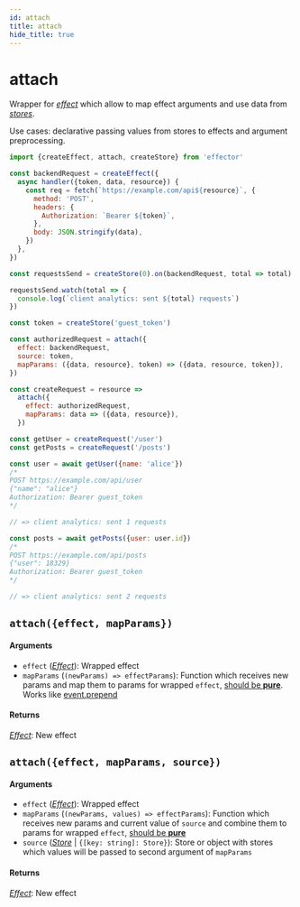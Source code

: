 ```yaml
---
id: attach
title: attach
hide_title: true
---
```


# attach

Wrapper for [_effect_](Effect.md) which allow to map effect arguments and use data from [_stores_](Store.md).

Use cases: declarative passing values from stores to effects and argument preprocessing.

```js
import {createEffect, attach, createStore} from 'effector'

const backendRequest = createEffect({
  async handler({token, data, resource}) {
    const req = fetch(`https://example.com/api${resource}`, {
      method: 'POST',
      headers: {
        Authorization: `Bearer ${token}`,
      },
      body: JSON.stringify(data),
    })
  },
})

const requestsSend = createStore(0).on(backendRequest, total => total)

requestsSend.watch(total => {
  console.log(`client analytics: sent ${total} requests`)
})

const token = createStore('guest_token')

const authorizedRequest = attach({
  effect: backendRequest,
  source: token,
  mapParams: ({data, resource}, token) => ({data, resource, token}),
})

const createRequest = resource =>
  attach({
    effect: authorizedRequest,
    mapParams: data => ({data, resource}),
  })

const getUser = createRequest('/user')
const getPosts = createRequest('/posts')

const user = await getUser({name: 'alice'})
/*
POST https://example.com/api/user
{"name": "alice"}
Authorization: Bearer guest_token
*/

// => client analytics: sent 1 requests

const posts = await getPosts({user: user.id})
/*
POST https://example.com/api/posts
{"user": 18329}
Authorization: Bearer guest_token
*/

// => client analytics: sent 2 requests
```

## `attach({effect, mapParams})`

#### Arguments

- `effect` ([_Effect_](Effect.md)): Wrapped effect
- `mapParams` (`(newParams) => effectParams`): Function which receives new params and map them to params for wrapped `effect`, [should be **pure**](../../glossary.md#pureness). Works like [event.prepend](Event.md#prependfn)

#### Returns

[_Effect_](Effect.md): New effect

## `attach({effect, mapParams, source})`

#### Arguments

- `effect` ([_Effect_](Effect.md)): Wrapped effect
- `mapParams` (`(newParams, values) => effectParams`): Function which receives new params and current value of `source` and combine them to params for wrapped `effect`, [should be **pure**](../../glossary.md#pureness)
- `source` ([_Store_](Store.md) | `{[key: string]: Store}`): Store or object with stores which values will be passed to second argument of `mapParams`

#### Returns

[_Effect_](Effect.md): New effect
